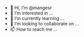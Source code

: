 - 👋 Hi, I’m @mangesr
- 👀 I’m interested in ...
- 🌱 I’m currently learning ...
- 💞️ I’m looking to collaborate on ...
- 📫 How to reach me ...

<!---
mangesr/mangesr is a ✨ special ✨ repository because its `README.md` (this file) appears on your GitHub profile.
You can click the Preview link to take a look at your changes.
--->
